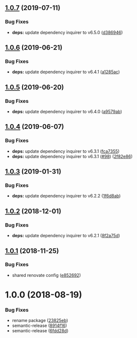 ## [1.0.7](https://github.com/mike-works/node-fundamentals/compare/v1.0.6...v1.0.7) (2019-07-11)


### Bug Fixes

* **deps:** update dependency inquirer to v6.5.0 ([d386946](https://github.com/mike-works/node-fundamentals/commit/d386946))

## [1.0.6](https://github.com/mike-works/node-fundamentals/compare/v1.0.5...v1.0.6) (2019-06-21)


### Bug Fixes

* **deps:** update dependency inquirer to v6.4.1 ([a1285ac](https://github.com/mike-works/node-fundamentals/commit/a1285ac))

## [1.0.5](https://github.com/mike-works/node-fundamentals/compare/v1.0.4...v1.0.5) (2019-06-20)


### Bug Fixes

* **deps:** update dependency inquirer to v6.4.0 ([a9579ab](https://github.com/mike-works/node-fundamentals/commit/a9579ab))

## [1.0.4](https://github.com/mike-works/node-fundamentals/compare/v1.0.3...v1.0.4) (2019-06-07)


### Bug Fixes

* **deps:** update dependency inquirer to v6.3.1 ([fca7355](https://github.com/mike-works/node-fundamentals/commit/fca7355))
* **deps:** update dependency inquirer to v6.3.1 ([#98](https://github.com/mike-works/node-fundamentals/issues/98)) ([2f82e86](https://github.com/mike-works/node-fundamentals/commit/2f82e86))

## [1.0.3](https://github.com/mike-works/node-fundamentals/compare/v1.0.2...v1.0.3) (2019-01-31)


### Bug Fixes

* **deps:** update dependency inquirer to v6.2.2 ([1f6d8ab](https://github.com/mike-works/node-fundamentals/commit/1f6d8ab))

## [1.0.2](https://github.com/mike-works/node-fundamentals/compare/v1.0.1...v1.0.2) (2018-12-01)


### Bug Fixes

* **deps:** update dependency inquirer to v6.2.1 ([8f2a75d](https://github.com/mike-works/node-fundamentals/commit/8f2a75d))

## [1.0.1](https://github.com/mike-works/node-fundamentals/compare/v1.0.0...v1.0.1) (2018-11-25)


### Bug Fixes

* shared renovate config ([e852692](https://github.com/mike-works/node-fundamentals/commit/e852692))

# 1.0.0 (2018-08-19)


### Bug Fixes

* rename package ([23825eb](https://github.com/mike-works/node-fundamentals/commit/23825eb))
* semantic-release ([8914f16](https://github.com/mike-works/node-fundamentals/commit/8914f16))
* semantic-release ([6fdd28d](https://github.com/mike-works/node-fundamentals/commit/6fdd28d))

